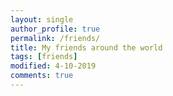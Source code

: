 ```yaml
---
layout: single
author_profile: true
permalink: /friends/
title: My friends around the world
tags: [friends]
modified: 4-10-2019
comments: true
---
```






